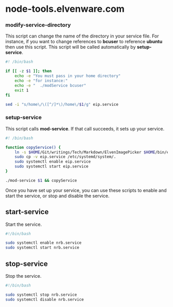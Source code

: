 # node-tools.elvenware.com

### modify-service-directory

This script can change the name of the directory in your service file. For instance, if you want to change references to **bcuser** to reference **ubuntu** then use this script. This script will be called automatically by **setup-service**.

```bash
#! /bin/bash

if [[ -z $1 ]]; then
    echo -e "You must pass in your home directory"
    echo -e "for instance:"
    echo -e "  ./modService bcuser"
    exit 1
fi

sed -i "s/home\/\([^/]*\)/home\/$1/g" eip.service
```

### setup-service

This script calls **mod-service**. If that call succeeds, it sets up your service.

```bash
#! /bin/bash

function copyService() {
    ln -s $HOME/Git/writings/Tech/Markdown/ElvenImagePicker $HOME/bin/eip
    sudo cp -v eip.service /etc/systemd/system/.
    sudo systemctl enable eip.service
    sudo systemctl start eip.service
}

./mod-service $1 && copyService
```

Once you have set up your service, you can use these scripts to enable and start the service, or stop and disable the service.

## start-service

Start the service.

```bash
#!/bin/bash

sudo systemctl enable nrb.service
sudo systemctl start nrb.service
```

## stop-service

Stop the service.

```bash
#!/bin/bash

sudo systemctl stop nrb.service
sudo systemctl disable nrb.service
```
